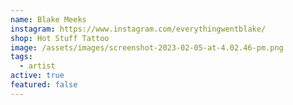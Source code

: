 ```yaml
---
name: Blake Meeks
instagram: https://www.instagram.com/everythingwentblake/
shop: Hot Stuff Tattoo
image: /assets/images/screenshot-2023-02-05-at-4.02.46-pm.png
tags:
  - artist
active: true
featured: false
---
```

